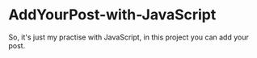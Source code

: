# AddYourPost-with-JavaScript
So, it's just my practise with JavaScript, in this project you can add your post. 
